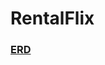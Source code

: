 # RentalFlix
### [ERD](https://github.com/raghad0177/challenges-and-data-structures/blob/master/challenges-and-data-structures/whiteboard-challenges/ch2.png "Open Link")
